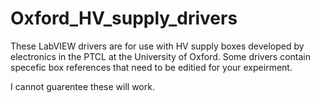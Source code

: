 # Oxford_HV_supply_drivers
These LabVIEW drivers are for use with HV supply boxes developed by electronics in the PTCL at the University of Oxford. 
Some drivers contain specefic box references that need to be editied for your expeirment.

I cannot guarentee these will work. 


